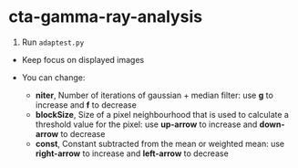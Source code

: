 # cta-gamma-ray-analysis

1. Run `adaptest.py`
* Keep focus on displayed images
* You can change:
	
	- **niter**, Number of iterations of gaussian + median filter: use **g** to increase and **f** to decrease
	- **blockSize**, Size of a pixel neighbourhood that is used to calculate a threshold value for the pixel:  use **up-arrow** to increase and **down-arrow** to decrease
	- **const**, Constant subtracted from the mean or weighted mean: use **right-arrow** to increase and **left-arrow** to decrease
